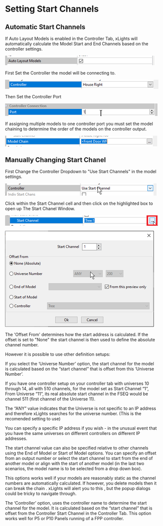 # Setting Start Channels

## Automatic Start Channels

If Auto Layout Models is enabled in the Controller Tab, xLights will automatically calculate the Model Start and End Channels based on the controller settings.

![](../../../../.gitbook/assets/image.png)

First Set the Controller the model will be connecting to.

![](<../../../../.gitbook/assets/image (7).png>)

Then Set the Controller Port

![](<../../../../.gitbook/assets/image (173).png>)

If assigning multiple models to one controller port you must set the model chaining to determine the order of the models on the controller output.

![](<../../../../.gitbook/assets/image (344).png>)

## Manually **Changing Start Chanel**

First Change the Controller Dropdown to "Use Start Channels" in the model settings.

![](<../../../../.gitbook/assets/image (141).png>)

Click within the Start Channel cell and then click on the highlighted box to open up The Start Chanel Window. &#x20;

![](<../../../../.gitbook/assets/image (64).png>)

![](<../../../../.gitbook/assets/image (181).png>)

The 'Offset From' determines how the start address is calculated. If the offset is set to "None" the start channel is then used to define the absolute channel number.&#x20;

However it is possible to use other definition setups:

If you select the ‘Universe Number’ option, the start channel for the model is calculated based on the “start channel” that is offset from this ‘Universe Number’.&#x20;

If you have one controller setup on your controller tab with universes 10 through 14, all with 510 channels, for the model set as Start Channel “1”, From Universe “11”, its real absolute start channel in the FSEQ would be channel 511  (first channel of the Universe 11).

The “ANY” value indicates that the Universe is not specific to an IP address and therefore xLights searches for the universe number. (This is the recomended setting to use)

You can specify a specific IP address if you wish - in the unusual event that you have the same universes on different controllers on different IP addresses.  &#x20;

The start channel value can also be specified relative to other channels using the End of Model or Start of Model options. You can specify an offset from an output number or select the start channel to start from the end of another model or align with the start of another model (in the last two scenarios, the model name  is to be selected from a drop down box).

This options works well if your models are reasonably static as the channel numbers are automatically calculated. If however, you delete models then it can break the chain . xLights will alert you to this , but the popup dialogs could be tricky to navigate through.

The ‘Controller’ option, uses the controller name to determine the start channel for the model. It is calculated based on the “start channel” that is offset from the Controller Start Channel in the Controller Tab. This option works well for P5 or P10 Panels running of a FPP controller.

